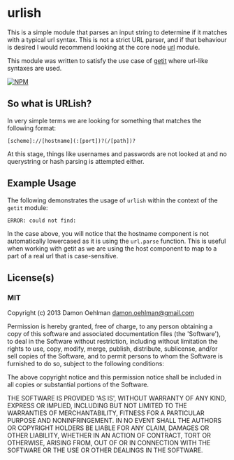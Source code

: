 # urlish

This is a simple module that parses an input string to determine if it
matches with a typical url syntax.  This is not a strict URL parser, and if
that behaviour is desired I would recommend looking at the core node
[url](http://nodejs.org/api/url.html) module.

This module was written to satisfy the use case of
[getit](https://github.com/DamonOehlman/getit) where url-like syntaxes
are used.


[![NPM](https://nodei.co/npm/urlish.png)](https://nodei.co/npm/urlish/)



## So what is URLish?

In very simple terms we are looking for something that matches the
following format:

```
[scheme]://[hostname](:[port])?(/[path])?
```

At this stage, things like usernames and passwords are not looked at
and no querystring or hash parsing is attempted either.

## Example Usage

The following demonstrates the usage of `urlish` within the context
of the `getit` module:

```
ERROR: could not find: 
```

In the case above, you will notice that the hostname component is not
automatically lowercased as it is using the `url.parse` function. This is
useful when working with getit as we are using the host component to map
to a part of a real url that is case-sensitive.

## License(s)

### MIT

Copyright (c) 2013 Damon Oehlman <damon.oehlman@gmail.com>

Permission is hereby granted, free of charge, to any person obtaining
a copy of this software and associated documentation files (the
'Software'), to deal in the Software without restriction, including
without limitation the rights to use, copy, modify, merge, publish,
distribute, sublicense, and/or sell copies of the Software, and to
permit persons to whom the Software is furnished to do so, subject to
the following conditions:

The above copyright notice and this permission notice shall be
included in all copies or substantial portions of the Software.

THE SOFTWARE IS PROVIDED 'AS IS', WITHOUT WARRANTY OF ANY KIND,
EXPRESS OR IMPLIED, INCLUDING BUT NOT LIMITED TO THE WARRANTIES OF
MERCHANTABILITY, FITNESS FOR A PARTICULAR PURPOSE AND NONINFRINGEMENT.
IN NO EVENT SHALL THE AUTHORS OR COPYRIGHT HOLDERS BE LIABLE FOR ANY
CLAIM, DAMAGES OR OTHER LIABILITY, WHETHER IN AN ACTION OF CONTRACT,
TORT OR OTHERWISE, ARISING FROM, OUT OF OR IN CONNECTION WITH THE
SOFTWARE OR THE USE OR OTHER DEALINGS IN THE SOFTWARE.

